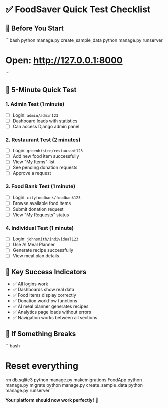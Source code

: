 # ✅ FoodSaver Quick Test Checklist

## 🚀 Before You Start
\`\`\`bash
python manage.py create_sample_data
python manage.py runserver
# Open: http://127.0.0.1:8000
\`\`\`

## 🧪 5-Minute Quick Test

### 1. **Admin Test** (1 minute)
- [ ] Login: `admin/admin123`
- [ ] Dashboard loads with statistics
- [ ] Can access Django admin panel

### 2. **Restaurant Test** (2 minutes)
- [ ] Login: `greenbistro/restaurant123`
- [ ] Add new food item successfully
- [ ] View "My Items" list
- [ ] See pending donation requests
- [ ] Approve a request

### 3. **Food Bank Test** (1 minute)
- [ ] Login: `cityfoodbank/foodbank123`
- [ ] Browse available food items
- [ ] Submit donation request
- [ ] View "My Requests" status

### 4. **Individual Test** (1 minute)
- [ ] Login: `johnsmith/individual123`
- [ ] Use AI Meal Planner
- [ ] Generate recipe successfully
- [ ] View meal plan details

## 🎯 Key Success Indicators

- ✅ All logins work
- ✅ Dashboards show real data
- ✅ Food items display correctly
- ✅ Donation workflow functions
- ✅ AI meal planner generates recipes
- ✅ Analytics page loads without errors
- ✅ Navigation works between all sections

## 🔧 If Something Breaks

\`\`\`bash
# Reset everything
rm db.sqlite3
python manage.py makemigrations FoodApp
python manage.py migrate
python manage.py create_sample_data
python manage.py runserver
\`\`\`

**Your platform should now work perfectly!** 🎉
